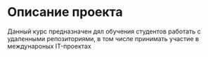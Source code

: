 # Описание проекта

Данный курс предназначен дял обучения студентов работать с удаленными репозиториями, в том числе принимать участие в междунароных IT-проектах

